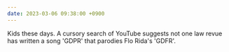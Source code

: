 ```yaml
---
date: 2023-03-06 09:38:00 +0900
---
```


Kids these days. A cursory search of YouTube suggests not one law revue has written a song 'GDPR' that parodies Flo Rida's 'GDFR'.
